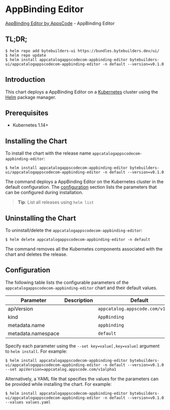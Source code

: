# AppBinding Editor

[AppBinding Editor by AppsCode](https://byte.builders) - AppBinding Editor

## TL;DR;

```console
$ helm repo add bytebuilders-ui https://bundles.bytebuilders.dev/ui/
$ helm repo update
$ helm install appcatalogappscodecom-appbinding-editor bytebuilders-ui/appcatalogappscodecom-appbinding-editor -n default --version=v0.1.0
```

## Introduction

This chart deploys a AppBinding Editor on a [Kubernetes](http://kubernetes.io) cluster using the [Helm](https://helm.sh) package manager.

## Prerequisites

- Kubernetes 1.14+

## Installing the Chart

To install the chart with the release name `appcatalogappscodecom-appbinding-editor`:

```console
$ helm install appcatalogappscodecom-appbinding-editor bytebuilders-ui/appcatalogappscodecom-appbinding-editor -n default --version=v0.1.0
```

The command deploys a AppBinding Editor on the Kubernetes cluster in the default configuration. The [configuration](#configuration) section lists the parameters that can be configured during installation.

> **Tip**: List all releases using `helm list`

## Uninstalling the Chart

To uninstall/delete the `appcatalogappscodecom-appbinding-editor`:

```console
$ helm delete appcatalogappscodecom-appbinding-editor -n default
```

The command removes all the Kubernetes components associated with the chart and deletes the release.

## Configuration

The following table lists the configurable parameters of the `appcatalogappscodecom-appbinding-editor` chart and their default values.

|     Parameter      | Description |              Default               |
|--------------------|-------------|------------------------------------|
| apiVersion         |             | `appcatalog.appscode.com/v1alpha1` |
| kind               |             | `AppBinding`                       |
| metadata.name      |             | `appbinding`                       |
| metadata.namespace |             | `default`                          |


Specify each parameter using the `--set key=value[,key=value]` argument to `helm install`. For example:

```console
$ helm install appcatalogappscodecom-appbinding-editor bytebuilders-ui/appcatalogappscodecom-appbinding-editor -n default --version=v0.1.0 --set apiVersion=appcatalog.appscode.com/v1alpha1
```

Alternatively, a YAML file that specifies the values for the parameters can be provided while
installing the chart. For example:

```console
$ helm install appcatalogappscodecom-appbinding-editor bytebuilders-ui/appcatalogappscodecom-appbinding-editor -n default --version=v0.1.0 --values values.yaml
```

